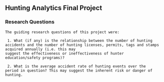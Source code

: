 ## Hunting Analytics Final Project 

### Research Questions

    The guiding research questions of this project were:
    
     1. What (if any) is the relationship between the number of hunting accidents and the number of hunting licenses, permits, tags and stamps acquired annually (i.e. this may
    suggest the effectiveness or ineffectiveness of hunter education/safety programs)?
    
     2. What is the average accident rate of hunting events over the period in question? This may suggest the inherent risk or danger of hunting.
